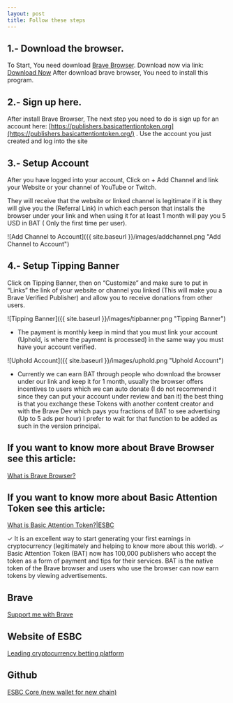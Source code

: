 ```yaml
---
layout: post
title: Follow these steps
---
```


## 1.- Download the browser.

To Start, You need download [Brave Browser](https://brave.com/?ref=jof901). Download now via link: [Download Now](https://brave.com/?ref=jof901)
After download brave browser, You need to install this program.

## 2.- Sign up here.

After install Brave Browser, The next step you need to do is sign up for an account here: 
[https://publishers.basicattentiontoken.org](https://publishers.basicattentiontoken.org/) .
Use the account you just created and log into the site

## 3.- Setup Account

After you have logged into your account, Click on + Add Channel and link your Website or your channel of YouTube or Twitch.

They will receive that the website or linked channel is legitimate if it is they will give you the (Referral Link) in which each person that installs the browser under your link and when using it for at least 1 month will pay you 5 USD in BAT ( Only the first time per user).

![Add Channel to Account]({{ site.baseurl }}/images/addchannel.png "Add Channel to Account")

## 4.- Setup Tipping Banner

Click on Tipping Banner, then on “Customize” and make sure to put in “Links” the link of your website or channel you linked (This will make you a Brave Verified Publisher) and allow you to receive donations from other users.

![Tipping Banner]({{ site.baseurl }}/images/tipbanner.png "Tipping Banner")

- The payment is monthly keep in mind that you must link your account (Uphold, is where the payment is processed) in the same way you must have your account verified.

![Uphold Account]({{ site.baseurl }}/images/uphold.png "Uphold Account")

- Currently we can earn BAT through people who download the browser under our link and keep it for 1 month, usually the browser offers incentives to users which we can auto donate (I do not recommend it since they can put your account under review and ban it) the best thing is that you exchange these Tokens with another content creator and with the Brave Dev which pays you fractions of BAT to see advertising (Up to 5 ads per hour) I prefer to wait for that function to be added as such in the version principal.


## If you want to know more about Brave Browser see this article:

[What is Brave Browser?](https://medium.com/@Censed/what-is-brave-browser-esbc-a3fc97e52944)

## If you want to know more about Basic Attention Token see this article:

[What is Basic Attention Token?|ESBC](https://medium.com/@Censed/what-is-basic-attention-token-esbc-274339e94300)

✓ It is an excellent way to start generating your first earnings in cryptocurrency (legitimately and helping to know more about this world).
✓ Basic Attention Token (BAT) now has 100,000 publishers who accept the token as a form of payment and tips for their services. BAT is the native token of the Brave browser and users who use the browser can now earn tokens by viewing advertisements.

## Brave

[Support me with Brave](https://brave.com/?ref=jof901)

## Website of ESBC

[Leading cryptocurrency betting platform](https://esbc.pro/)

## Github

[ESBC Core (new wallet for new chain)](https://github.com/BlockchainFor/ESBC2/releases)
